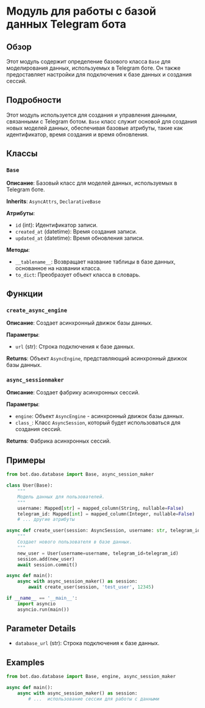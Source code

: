 # Модуль для работы с базой данных Telegram бота

## Обзор

Этот модуль содержит определение базового класса `Base` для моделирования данных, используемых в Telegram боте. Он также предоставляет настройки для подключения к базе данных и создания сессий.

## Подробности

Этот модуль используется для создания и управления данными, связанными с Telegram ботом. `Base` класс служит основой для создания новых моделей данных, обеспечивая базовые атрибуты, такие как идентификатор, время создания и время обновления.

## Классы

### `Base`

**Описание**:  Базовый класс для моделей данных, используемых в Telegram боте.

**Inherits**: `AsyncAttrs`, `DeclarativeBase`

**Атрибуты**:

- `id` (int):  Идентификатор записи.
- `created_at` (datetime):  Время создания записи.
- `updated_at` (datetime): Время обновления записи.

**Методы**:

- `__tablename__`:  Возвращает название таблицы в базе данных, основанное на названии класса.
- `to_dict`:  Преобразует объект класса в словарь.

## Функции

### `create_async_engine`

**Описание**:  Создает асинхронный движок базы данных.

**Параметры**:

- `url` (str): Строка подключения к базе данных.

**Returns**:  Объект `AsyncEngine`, представляющий асинхронный движок базы данных.

### `async_sessionmaker`

**Описание**:  Создает фабрику асинхронных сессий.

**Параметры**:

- `engine`:  Объект `AsyncEngine` - асинхронный движок базы данных.
- `class_`:  Класс `AsyncSession`, который будет использоваться для создания сессий.

**Returns**:  Фабрика асинхронных сессий.

## Примеры

```python
from bot.dao.database import Base, async_session_maker

class User(Base):
    """
    Модель данных для пользователей.
    """
    username: Mapped[str] = mapped_column(String, nullable=False)
    telegram_id: Mapped[int] = mapped_column(Integer, nullable=False)
    # ... другие атрибуты

async def create_user(session: AsyncSession, username: str, telegram_id: int):
    """
    Создает нового пользователя в базе данных.
    """
    new_user = User(username=username, telegram_id=telegram_id)
    session.add(new_user)
    await session.commit()

async def main():
    async with async_session_maker() as session:
        await create_user(session, 'test_user', 12345)

if __name__ == '__main__':
    import asyncio
    asyncio.run(main())
```

## Parameter Details

- `database_url` (str):  Строка подключения к базе данных.

## Examples

```python
from bot.dao.database import Base, engine, async_session_maker

async def main():
    async with async_session_maker() as session:
        # ...  использование сессии для работы с данными
```
